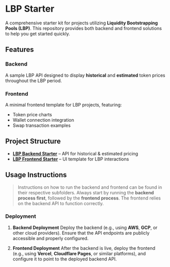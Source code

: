 # LBP Starter

A comprehensive starter kit for projects utilizing **Liquidity Bootstrapping Pools (LBP)**. This repository provides both backend and frontend solutions to help you get started quickly.

## Features

### Backend

A sample LBP API designed to display **historical** and **estimated** token prices throughout the LBP period.

### Frontend

A minimal frontend template for LBP projects, featuring:

- Token price charts
- Wallet connection integration
- Swap transaction examples

## Project Structure

- **[LBP Backend Starter](backend)** – API for historical & estimated pricing
- **[LBP Frontend Starter](frontend)** – UI template for LBP interactions

## Usage Instructions

> Instructions on how to run the backend and frontend can be found in their respective subfolders.
> Always start by running the **backend process first**, followed by the **frontend process**. The frontend relies on the backend API to function correctly.

### Deployment

1. **Backend Deployment**
   Deploy the backend (e.g., using **AWS**, **GCP**, or other cloud providers). Ensure that the API endpoints are publicly accessible and properly configured.

2. **Frontend Deployment**
   After the backend is live, deploy the frontend (e.g., using **Vercel**, **Cloudflare Pages**, or similar platforms), and configure it to point to the deployed backend API.
